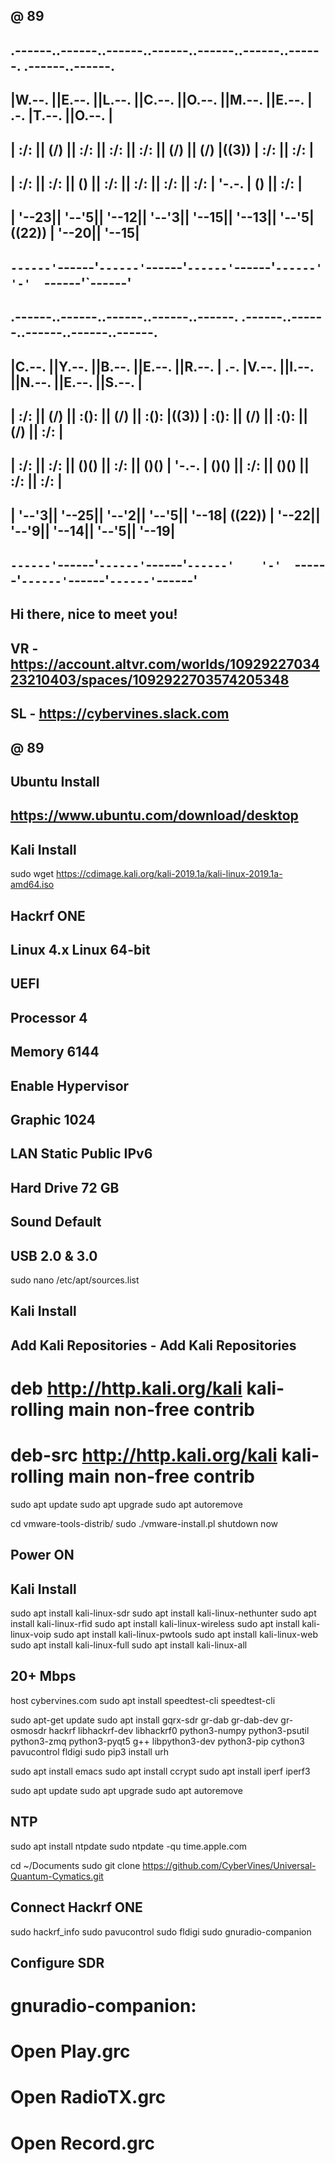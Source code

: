 ## @ 89

## .------..------..------..------..------..------..------.         .------..------.        
## |W.--. ||E.--. ||L.--. ||C.--. ||O.--. ||M.--. ||E.--. | .-.     |T.--. ||O.--. |        
## | :/\: || (\/) || :/\: || :/\: || :/\: || (\/) || (\/) |((3))    | :/\: || :/\: |        
## | :\/: || :\/: || (__) || :\/: || :\/: || :\/: || :\/: | '-.-.   | (__) || :\/: |        
## | '--23|| '--'5|| '--12|| '--'3|| '--15|| '--13|| '--'5|  ((22)) | '--20|| '--15|        
## `------'`------'`------'`------'`------'`------'`------'    '-'  `------'`------'        
## .------..------..------..------..------.         .------..------..------..------..------.
## |C.--. ||Y.--. ||B.--. ||E.--. ||R.--. | .-.     |V.--. ||I.--. ||N.--. ||E.--. ||S.--. |
## | :/\: || (\/) || :(): || (\/) || :(): |((3))    | :(): || (\/) || :(): || (\/) || :/\: |
## | :\/: || :\/: || ()() || :\/: || ()() | '-.-.   | ()() || :\/: || ()() || :\/: || :\/: |
## | '--'3|| '--25|| '--'2|| '--'5|| '--18|  ((22)) | '--22|| '--'9|| '--14|| '--'5|| '--19|
## `------'`------'`------'`------'`------'    '-'  `------'`------'`------'`------'`------'

## Hi there, nice to meet you!

## VR - https://account.altvr.com/worlds/1092922703423210403/spaces/1092922703574205348

## SL - https://cybervines.slack.com

## @ 89

## Ubuntu Install 
## https://www.ubuntu.com/download/desktop

## Kali Install
sudo wget https://cdimage.kali.org/kali-2019.1a/kali-linux-2019.1a-amd64.iso

## Hackrf ONE
## Linux 4.x Linux 64-bit
## UEFI
## Processor 4
## Memory 6144
## Enable Hypervisor
## Graphic 1024
## LAN Static Public IPv6
## Hard Drive 72 GB
## Sound Default
## USB 2.0 & 3.0

sudo nano /etc/apt/sources.list

## Kali Install
## Add Kali Repositories - Add Kali Repositories
# deb http://http.kali.org/kali kali-rolling main non-free contrib
# deb-src http://http.kali.org/kali kali-rolling main non-free contrib

sudo apt update
sudo apt upgrade
sudo apt autoremove 

cd vmware-tools-distrib/
sudo ./vmware-install.pl 
shutdown now

## Power ON

## Kali Install
sudo apt install kali-linux-sdr
sudo apt install kali-linux-nethunter 
sudo apt install kali-linux-rfid 
sudo apt install kali-linux-wireless 
sudo apt install kali-linux-voip
sudo apt install kali-linux-pwtools 
sudo apt install kali-linux-web
sudo apt install kali-linux-full
sudo apt install kali-linux-all

## 20+ Mbps
host cybervines.com
sudo apt install speedtest-cli
speedtest-cli

sudo apt-get update
sudo apt install gqrx-sdr gr-dab gr-dab-dev gr-osmosdr hackrf libhackrf-dev libhackrf0 python3-numpy python3-psutil python3-zmq python3-pyqt5 g++ libpython3-dev python3-pip cython3 pavucontrol fldigi
sudo pip3 install urh

sudo apt install emacs
sudo apt install ccrypt
sudo apt install iperf iperf3 

sudo apt update
sudo apt upgrade
sudo apt autoremove 

## NTP
sudo apt install ntpdate
sudo ntpdate -qu time.apple.com

cd ~/Documents
sudo git clone https://github.com/CyberVines/Universal-Quantum-Cymatics.git

## Connect Hackrf ONE
sudo hackrf_info 
sudo pavucontrol
sudo fldigi
sudo gnuradio-companion

## Configure SDR
# gnuradio-companion:
# Open Play.grc
# Open RadioTX.grc
# Open Record.grc
